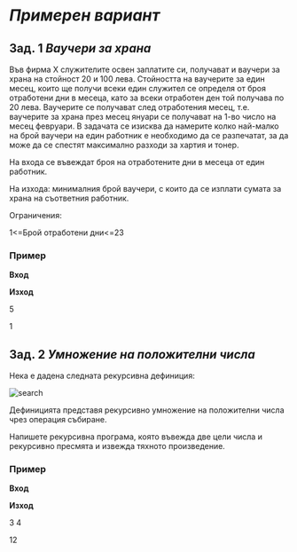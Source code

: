 
# _Примерен вариант_

## **Зад. 1**  _Ваучери за храна_

Във фирма X служителите освен заплатите си, получават и ваучери за храна на стойност 20 и 100 лева. Стойността на ваучерите за един месец, които ще получи  всеки един служител се определя от броя отработени дни в месеца, като за всеки отработен ден той получава по 20 лева. Ваучерите се получават след отработения месец, т.е. ваучерите за храна през месец януари се получават на 1-во число на месец февруари. В задачата се изисква да намерите колко най-малко на брой ваучери на един работник е необходимо да се разпечатат, за да може да се спестят максимално разходи за хартия и тонер.

На входа се въвеждат броя на отработените дни в месеца от един работник.

На изхода:  минималния брой ваучери, с които да се изплати сумата за храна на съответния работник.

Ограничения:

1<=Брой отработени дни<=23

### **Пример**

**Вход**

**Изход**

5

1

## **Зад. 2**  _Умножение на положителни числа_

Нека е дадена следната рекурсивна дефиниция:

![search](https://user-images.githubusercontent.com/35624043/67625274-9a32dd00-f844-11e9-869a-06c13c093585.png)

Дефиницията представя рекурсивно умножение на положителни числа чрез операция събиране.

Напишете рекурсивна програма, която въвежда две цели числа и рекурсивно пресмята и извежда тяхното произведение.

### **Пример**

**Вход**

**Изход**

3 4

12
